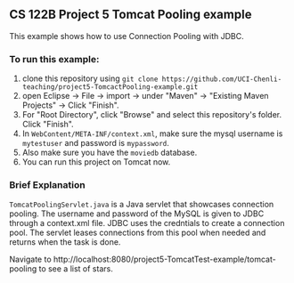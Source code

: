 ## CS 122B Project 5 Tomcat Pooling example

This example shows how to use Connection Pooling with JDBC.

### To run this example: 
1. clone this repository using `git clone https://github.com/UCI-Chenli-teaching/project5-TomcactPooling-example.git`
2. open Eclipse -> File -> import -> under "Maven" -> "Existing Maven Projects" -> Click "Finish".
3. For "Root Directory", click "Browse" and select this repository's folder. Click "Finish".
4. In `WebContent/META-INF/context.xml`, make sure the mysql username is `mytestuser` and password is `mypassword`.
5. Also make sure you have the `moviedb` database.
6. You can run this project on Tomcat now.

### Brief Explanation
`TomcatPoolingServlet.java` is a Java servlet that showcases connection pooling. The username and password of the MySQL is given to JDBC through a context.xml file. JDBC uses the credntials to create a connection pool. The servlet leases connections from this pool when needed and returns when the task is done.

Navigate to http://localhost:8080/project5-TomcatTest-example/tomcat-pooling to see a list of stars.
